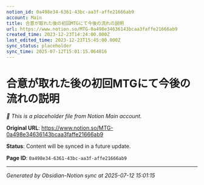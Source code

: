 ```yaml
---
notion_id: 0a498e34-6361-43bc-aa3f-affe21666ab9
account: Main
title: 合意が取れた後の初回MTGにて今後の流れの説明
url: https://www.notion.so/MTG-0a498e34636143bcaa3faffe21666ab9
created_time: 2023-12-23T14:24:00.000Z
last_edited_time: 2023-12-23T15:45:00.000Z
sync_status: placeholder
sync_time: 2025-07-12T15:01:15.064816
---
```


# 合意が取れた後の初回MTGにて今後の流れの説明

*🔄 This is a placeholder file from Notion Main account.*

**Original URL**: https://www.notion.so/MTG-0a498e34636143bcaa3faffe21666ab9

**Status**: Content will be synced in a future update.

**Page ID**: `0a498e34-6361-43bc-aa3f-affe21666ab9`

---

*Generated by Obsidian-Notion sync at 2025-07-12 15:01:15*
